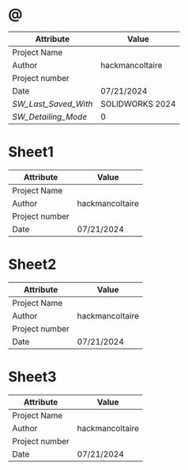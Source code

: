# @
| Attribute | Value |
| ---  | ---     |
| Project Name |  |
| Author | hackmancoltaire |
| Project number |  |
| Date | 07/21/2024 |
| _SW_Last_Saved_With_ | SOLIDWORKS 2024 |
| _SW_Detailing_Mode_ | 0 |
# Sheet1
| Attribute | Value |
| ---  | ---     |
| Project Name |  |
| Author | hackmancoltaire |
| Project number |  |
| Date | 07/21/2024 |
# Sheet2
| Attribute | Value |
| ---  | ---     |
| Project Name |  |
| Author | hackmancoltaire |
| Project number |  |
| Date | 07/21/2024 |
# Sheet3
| Attribute | Value |
| ---  | ---     |
| Project Name |  |
| Author | hackmancoltaire |
| Project number |  |
| Date | 07/21/2024 |
